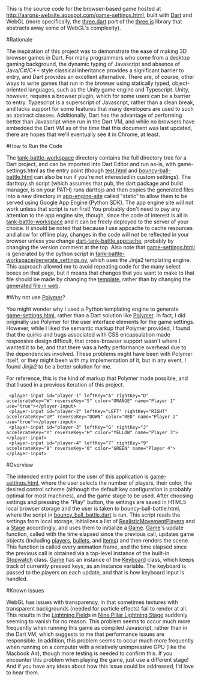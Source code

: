 This is the source code for the browser-based game hosted at http://aarons-website.appspot.com/game-settings.html, built with [Dart](https://www.dartlang.org/) and WebGL (more specifically, the [three.dart](https://github.com/threeDart/three.dart) port of the [three.js](http://www.threejs.org) library that abstracts away some of WebGL's complexity).

#Rationale

The inspiration of this project was to demonstrate the ease of making 3D browser games in Dart. For many programmers who come from a desktop gaming background, the dynamic typing of Javascript and absence of Java/C#/C++ style classical inheritance provides a significant barrier to entry, and Dart provides an excellent alternative. There are, of course, other ways to write games that run in the browser using statically typed, object-oriented languages, such as the Unity game engine and Typescript. Unity, however, requires a browser plugin, which for some users can be a barrier to entry. Typescript is a superscript of Javascript, rather than a clean break, and lacks support for some features that many developers are used to such as abstract classes. Additionally, Dart has the advantage of performing better than Javascript when run in the Dart VM, and while no browsers have embedded the Dart VM as of the time that this document was last updated, there are hopes that we'll eventually see it in Chrome, at least.

#How to Run the Code

The [tank-battle-workspace](tank-battle-workspace) directory contains the full directory tree for a Dart project, and can be imported into Dart Editor and run as-is, with game-settings.html as the entry point (though [test.html](test.html) and [bouncy-ball-battle.html](bouncy-ball-battle.html) can also be run if you're not interested in custom settings). The darttopy.sh script (which assumes that pub, the dart package and build manager, is on your PATH) runs darttojs and then copies the generated files into a new directory in [app-engine-site](app-engine-site) called "static" to allow them to be served using Google App Engine (Python SDK). The app engine site will not work unless that script is run first! You probably don't need to pay any attention to the app engine site, though, since the code of interest is all in [tank-battle-workspace](tank-battle-workspace) and it can be freely deployed to the server of your choice. It should be noted that because I use appcache to cache resources and allow for offline play, changes in the code will not be reflected in your browser unless you change [dart-tank-battle.appcache](tank-battle-workspace/web/dart-tank-battle.appcache), probably by changing the version comment at the top. Also note that [game-settings.html](tank-battle-workspace/web/game-settings.html) is generated by the python script in [tank-battle-workspace/generate_settings.py](tank-battle-workspace/generate_settings.py), which uses the Jinja2 templating engine. This approach allowed me to avoid repeating code for the many select boxes on that page, but it means that changes that you want to make to that file should be made by changing the [template](tank-battle-workspace/templates/game-settings-template.html), rather than by changing the [generated file in web](tank-battle-workspace/web/game-settings.html).

#Why not use [Polymer](http://www.polymer-project.org/)?

You might wonder why I used a Python templating engine to generate [game-settings.html](tank-battle-workspace/web/game-settings.html), rather than a Dart solution like [Polymer](http://www.polymer-project.org/). In fact, I did originally use Polymer for the user interface elements for the game settings. However, while I liked the semantic markup that Polymer provided, I found that the quirks and bugs associated with CSS encapsulation made responsive design difficult, that cross-browser support wasn't where I wanted it to be, and that there was a hefty performance overhead due to the dependencies involved. These problems might have been with Polymer itself, or they might been with my implementation of it, but in any event, I found Jinja2 to be a better solution for me.

For reference, this is the kind of markup that Polymer made possible, and that I used in a previous iteration of this project.

```
 <player-input id="player-1" leftKey="A" rightKey="D" accelerateKey="W" reverseKey="S" color="ORANGE" name="Player 1" use="true"></player-input>
 <player-input id="player-2" leftKey="LEFT" rightKey="RIGHT" accelerateKey="UP" reverseKey="DOWN" color="RED" name="Player 2" use="true"></player-input>
 <player-input id="player-3" leftKey="G" rightKey="J" accelerateKey="Y" reverseKey="H" color="YELLOW" name="Player 3"></player-input>
 <player-input id="player-4" leftKey="7" rightKey="9" accelerateKey="8" reverseKey="0" color="GREEN" name="Player 4"></player-input>
```

#Overview

The intended entry point for the user of this application is [game-settings.html](tank-battle-workspace/web/game-settings.html), where the user selects the number of players, their color, the desired control scheme (although the default key configuration is probably optimal for most machines), and the game stage to be used.  After choosing settings and pressing the "Play" button, the settings are saved in HTML5 local browser storage and the user is taken to bouncy-ball-battle.html, where the script in [bouncy_ball_battle.dart](tank-battle-workspace/web/bouncy_ball_battle.dart) is run. This script reads the settings from local storage, initializes a list of [RealisticMovementPlayers](web/player.dart) and a [Stage](web/stage.dart) accordingly, and uses them to initialize a [Game](web/game.dart). [Game](web/game.dart)'s update function, called with the time elapsed since the previous call, updates game objects (including [players](web/player.dart), [bullets](web/player.dart), and [items](web/item.dart)) and then renders the scene. This function is called every animation frame, and the time elapsed since the previous call is obtained via a top-level instance of the built-in [Stopwatch](https://api.dartlang.org/apidocs/channels/stable/dartdoc-viewer/dart-core.Stopwatch) class. [Game](web/game.dart) has an instance of the [Keyboard](web/keyboard.dart) class, which keeps track of currently pressed keys, as an instance variable. The keyboard is passed to the players on each update, and that is how keyboard input is handled.

#Known Issues

WebGL has issues with transparency, in that sometimes textures with transparent backgrounds (needed for particle effects) fail to render at all. This results in the [Lightning Field](web/obstacles.dart)s in [Nine Pillar Lightning Stage](web/nine_pillar_stage.dart) suddenly seeming to vanish for no reason. This problem seems to occur much more frequently when running this game as compiled Javascript, rather than in the Dart VM, which suggests to me that performance issues are responsible. In addition, this problem seems to occur much more frequently when running on a computer with a relatively unimpressive GPU (like the Macbook Air), though more testing is needed to confirm this. If you encounter this problem when playing the game, just use a different stage! And if you have any ideas about how this issue could be addressed, I'd love to hear them.